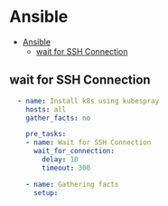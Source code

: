# Ansible
<!--ts-->
   * [Ansible](#ansible)
      * [wait for SSH Connection](#wait-for-ssh-connection)

<!-- Added by: morelly_t1, at: Tue 22 Dec 2020 02:43:26 PM CET -->

<!--te-->

## wait for SSH Connection
```yaml
  - name: Install k8s using kubespray
    hosts: all
    gather_facts: no

    pre_tasks:
    - name: Wait for SSH Connection
      wait_for_connection:
        delay: 10
        timeout: 300

    - name: Gathering facts
      setup:
```
